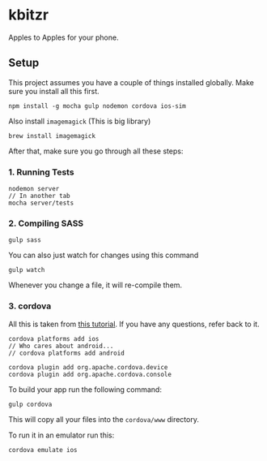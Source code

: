 # kbitzr

Apples to Apples for your phone.

## Setup

This project assumes you have a couple of things installed globally. Make sure you install all this first.

```
npm install -g mocha gulp nodemon cordova ios-sim
```

Also install `imagemagick` (This is big library)

```
brew install imagemagick
```

After that, make sure you go through all these steps:

### 1. Running Tests

```
nodemon server
// In another tab
mocha server/tests
```

### 2. Compiling SASS

```
gulp sass
```

You can also just watch for changes using this command

```
gulp watch
```

Whenever you change a file, it will re-compile them.

### 3. cordova

All this is taken from [this tutorial](http://coenraets.org/blog/cordova-phonegap-3-tutorial/). If you have any questions, refer back to it.

```
cordova platforms add ios
// Who cares about android...
// cordova platforms add android

cordova plugin add org.apache.cordova.device
cordova plugin add org.apache.cordova.console
```

To build your app run the following command:

```
gulp cordova
```

This will copy all your files into the `cordova/www` directory.

To run it in an emulator run this:

```
cordova emulate ios
```